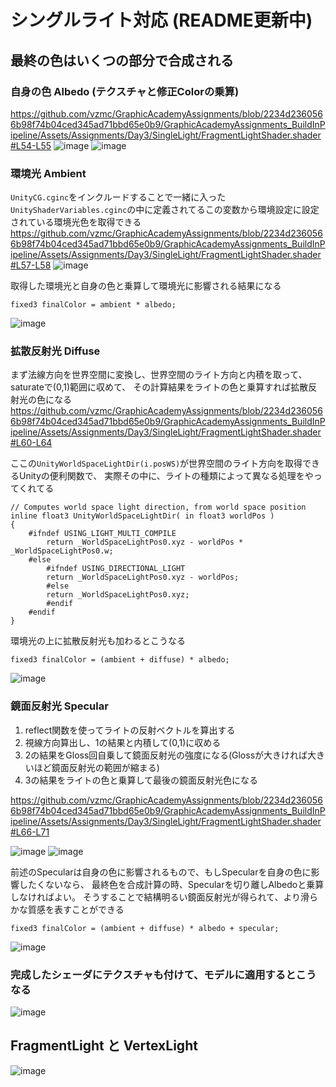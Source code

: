 # シングルライト対応 (README更新中)

## 最終の色はいくつの部分で合成される
### 自身の色 Albedo (テクスチャと修正Colorの乗算)
https://github.com/vzmc/GraphicAcademyAssignments/blob/2234d2360566b98f74b04ced345ad71bbd65e0b9/GraphicAcademyAssignments_BuildInPipeline/Assets/Assignments/Day3/SingleLight/FragmentLightShader.shader#L54-L55
![image](https://user-images.githubusercontent.com/6869650/158923826-72f98790-b7ed-4793-ab81-64732b4e80e0.png) ![image](https://user-images.githubusercontent.com/6869650/158923885-126bfe34-7de9-4117-bd4d-b6ef4d956cfe.png)

### 環境光 Ambient
`UnityCG.cginc`をインクルードすることで一緒に入った`UnityShaderVariables.cginc`の中に定義されてるこの変数から環境設定に設定されている環境光色を取得できる
https://github.com/vzmc/GraphicAcademyAssignments/blob/2234d2360566b98f74b04ced345ad71bbd65e0b9/GraphicAcademyAssignments_BuildInPipeline/Assets/Assignments/Day3/SingleLight/FragmentLightShader.shader#L57-L58
![image](https://user-images.githubusercontent.com/6869650/158927498-bfc80591-6124-4b77-8be7-c49c6a5b6b84.png)

取得した環境光と自身の色と乗算して環境光に影響される結果になる
```
fixed3 finalColor = ambient * albedo;
```
![image](https://user-images.githubusercontent.com/6869650/158924277-1a4d651e-be6d-4eae-823d-717667a27f14.png)

### 拡散反射光 Diffuse
まず法線方向を世界空間に変換し、世界空間のライト方向と内積を取って、saturateで(0,1)範囲に収めて、
その計算結果をライトの色と乗算すれば拡散反射光の色になる
https://github.com/vzmc/GraphicAcademyAssignments/blob/2234d2360566b98f74b04ced345ad71bbd65e0b9/GraphicAcademyAssignments_BuildInPipeline/Assets/Assignments/Day3/SingleLight/FragmentLightShader.shader#L60-L64

ここの`UnityWorldSpaceLightDir(i.posWS)`が世界空間のライト方向を取得できるUnityの便利関数で、
実際その中に、ライトの種類によって異なる処理をやってくれてる
```
// Computes world space light direction, from world space position
inline float3 UnityWorldSpaceLightDir( in float3 worldPos )
{
    #ifndef USING_LIGHT_MULTI_COMPILE
        return _WorldSpaceLightPos0.xyz - worldPos * _WorldSpaceLightPos0.w;
    #else
        #ifndef USING_DIRECTIONAL_LIGHT
        return _WorldSpaceLightPos0.xyz - worldPos;
        #else
        return _WorldSpaceLightPos0.xyz;
        #endif
    #endif
}
```

環境光の上に拡散反射光も加わるとこうなる
```
fixed3 finalColor = (ambient + diffuse) * albedo;
```
![image](https://user-images.githubusercontent.com/6869650/158928719-c8b25447-b4c5-47e4-8dd3-4c615a7479b1.png)

### 鏡面反射光 Specular
1. reflect関数を使ってライトの反射ベクトルを算出する
2. 視線方向算出し、1の結果と内積して(0,1)に収める
3. 2の結果をGloss回自乗して鏡面反射光の強度になる(Glossが大きければ大きいほど鏡面反射光の範囲が縮まる)
4. 3の結果をライトの色と乗算して最後の鏡面反射光色になる

https://github.com/vzmc/GraphicAcademyAssignments/blob/2234d2360566b98f74b04ced345ad71bbd65e0b9/GraphicAcademyAssignments_BuildInPipeline/Assets/Assignments/Day3/SingleLight/FragmentLightShader.shader#L66-L71

![image](https://user-images.githubusercontent.com/6869650/158931086-98ffbbd7-1e5d-44ff-b2ca-bb06118cb463.png)
![image](https://user-images.githubusercontent.com/6869650/158930981-586c2d86-5f23-4648-8fe7-7b36ec295fa1.png)

前述のSpecularは自身の色に影響されるもので、もしSpecularを自身の色に影響したくないなら、
最終色を合成計算の時、Specularを切り離しAlbedoと乗算しなければよい。
そうすることで結構明るい鏡面反射光が得られて、より滑らかな質感を表すことができる
```
fixed3 finalColor = (ambient + diffuse) * albedo + specular; 
```
![image](https://user-images.githubusercontent.com/6869650/158931865-998db034-0eab-4a82-a1f1-3f37d0a928f9.png)

### 完成したシェーダにテクスチャも付けて、モデルに適用するとこうなる

![image](https://user-images.githubusercontent.com/6869650/158932235-9ed4f6f6-51d1-4a86-9684-e6661ca08418.png)


## FragmentLight と VertexLight 
![image](https://user-images.githubusercontent.com/6869650/158852550-82a09a67-6efe-4936-bd8c-00e504547b91.png)

